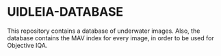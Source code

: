 # UIDLEIA-DATABASE
This repository contains a database of underwater images. Also, the database contains the MAV index for every image, in order to be used for Objective IQA.
